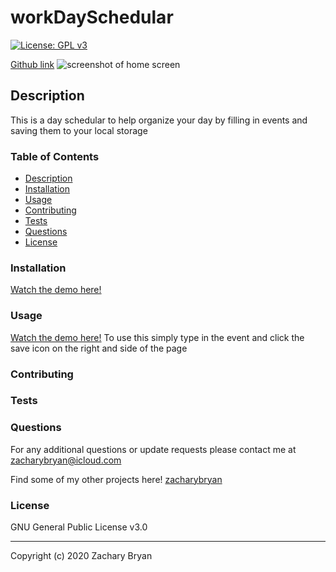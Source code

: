 # workDaySchedular

[![License: GPL v3](https://img.shields.io/badge/License-GPLv3-blue.svg)](https://www.gnu.org/licenses/gpl-3.0)

[Github link](https://zacharybryan.github.io/workDayScheduler/)
![screenshot of home screen](./screenshot.png)

## Description

This is a day schedular to help organize your day by filling in events and saving them to your local storage

### Table of Contents

* [Description](#description)
* [Installation](#installation)
* [Usage](#usage)
* [Contributing](#contributing)
* [Tests](#tests)
* [Questions](#questions)
* [License](#licence)

### Installation

[Watch the demo here!]()


### Usage

[Watch the demo here!]()
To use this simply type in the event and click the save icon on the right and side of the page

### Contributing

[](https://www.github.com/)

### Tests



### Questions

For any additional questions or update requests please contact me at zacharybryan@icloud.com

Find some of my other projects here!
[zacharybryan](https://www.github.com/zacharybryan)

### License

GNU General Public License v3.0

---
Copyright (c) 2020 Zachary Bryan
